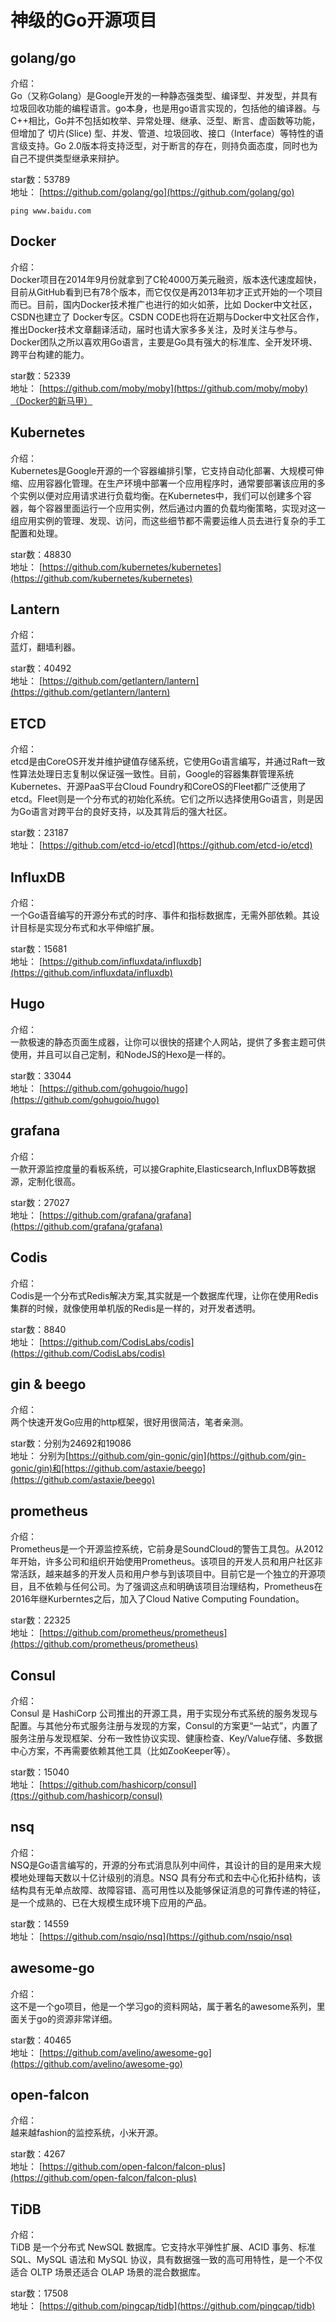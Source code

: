 # 神级的Go开源项目

## golang/go
介绍：  
Go（又称Golang）是Google开发的一种静态强类型、编译型、并发型，并具有垃圾回收功能的编程语言。go本身，也是用go语言实现的，包括他的编译器。与C++相比，Go并不包括如枚举、异常处理、继承、泛型、断言、虚函数等功能，但增加了 切片(Slice) 型、并发、管道、垃圾回收、接口（Interface）等特性的语言级支持。Go 2.0版本将支持泛型，对于断言的存在，则持负面态度，同时也为自己不提供类型继承来辩护。

star数：53789  
地址：
[https://github.com/golang/go](https://github.com/golang/go)

```
ping www.baidu.com
```
<!-- more -->
## Docker
介绍：  
Docker项目在2014年9月份就拿到了C轮4000万美元融资，版本迭代速度超快，目前从GitHub看到已有78个版本，而它仅仅是再2013年初才正式开始的一个项目而已。目前，国内Docker技术推广也进行的如火如荼，比如 Docker中文社区，CSDN也建立了 Docker专区。CSDN CODE也将在近期与Docker中文社区合作，推出Docker技术文章翻译活动，届时也请大家多多关注，及时关注与参与。Docker团队之所以喜欢用Go语言，主要是Go具有强大的标准库、全开发环境、跨平台构建的能力。  

star数：52339  
地址：
[https://github.com/moby/moby](https://github.com/moby/moby)（Docker的新马甲）

## Kubernetes
介绍：  
Kubernetes是Google开源的一个容器编排引擎，它支持自动化部署、大规模可伸缩、应用容器化管理。在生产环境中部署一个应用程序时，通常要部署该应用的多个实例以便对应用请求进行负载均衡。在Kubernetes中，我们可以创建多个容器，每个容器里面运行一个应用实例，然后通过内置的负载均衡策略，实现对这一组应用实例的管理、发现、访问，而这些细节都不需要运维人员去进行复杂的手工配置和处理。  

star数：48830  
地址：
[https://github.com/kubernetes/kubernetes](https://github.com/kubernetes/kubernetes)

## Lantern
介绍：  
蓝灯，翻墙利器。  

star数：40492  
地址：
[https://github.com/getlantern/lantern](https://github.com/getlantern/lantern)

## ETCD
介绍：  
etcd是由CoreOS开发并维护键值存储系统，它使用Go语言编写，并通过Raft一致性算法处理日志复制以保证强一致性。目前，Google的容器集群管理系统Kubernetes、开源PaaS平台Cloud Foundry和CoreOS的Fleet都广泛使用了etcd。Fleet则是一个分布式的初始化系统。它们之所以选择使用Go语言，则是因为Go语言对跨平台的良好支持，以及其背后的强大社区。  

star数：23187  
地址：
[https://github.com/etcd-io/etcd](https://github.com/etcd-io/etcd)

## InfluxDB
介绍：  
一个Go语音编写的开源分布式的时序、事件和指标数据库，无需外部依赖。其设计目标是实现分布式和水平伸缩扩展。  

star数：15681  
地址：
[https://github.com/influxdata/influxdb](https://github.com/influxdata/influxdb)

## Hugo
介绍：  
一款极速的静态页面生成器，让你可以很快的搭建个人网站，提供了多套主题可供使用，并且可以自己定制，和NodeJS的Hexo是一样的。  

star数：33044  
地址：
[https://github.com/gohugoio/hugo](https://github.com/gohugoio/hugo)

## grafana
介绍：  
一款开源监控度量的看板系统，可以接Graphite,Elasticsearch,InfluxDB等数据源，定制化很高。  

star数：27027  
地址：
[https://github.com/grafana/grafana](https://github.com/grafana/grafana)

## Codis
介绍：  
Codis是一个分布式Redis解决方案,其实就是一个数据库代理，让你在使用Redis集群的时候，就像使用单机版的Redis是一样的，对开发者透明。  

star数：8840  
地址：
[https://github.com/CodisLabs/codis](https://github.com/CodisLabs/codis)

## gin & beego
介绍：  
两个快速开发Go应用的http框架，很好用很简洁，笔者亲测。  

star数：分别为24692和19086  
地址：
分别为[https://github.com/gin-gonic/gin](https://github.com/gin-gonic/gin)和[https://github.com/astaxie/beego](https://github.com/astaxie/beego)

## prometheus
介绍：  
Prometheus是一个开源监控系统，它前身是SoundCloud的警告工具包。从2012年开始，许多公司和组织开始使用Prometheus。该项目的开发人员和用户社区非常活跃，越来越多的开发人员和用户参与到该项目中。目前它是一个独立的开源项目，且不依赖与任何公司。为了强调这点和明确该项目治理结构，Prometheus在2016年继Kurberntes之后，加入了Cloud Native Computing Foundation。  

star数：22325  
地址：
[https://github.com/prometheus/prometheus](https://github.com/prometheus/prometheus)

## Consul
介绍：  
Consul 是 HashiCorp 公司推出的开源工具，用于实现分布式系统的服务发现与配置。与其他分布式服务注册与发现的方案，Consul的方案更“一站式”，内置了服务注册与发现框架、分布一致性协议实现、健康检查、Key/Value存储、多数据中心方案，不再需要依赖其他工具（比如ZooKeeper等）。  

star数：15040  
地址：
[https://github.com/hashicorp/consul](ttps://github.com/hashicorp/consul)

## nsq
介绍：  
NSQ是Go语言编写的，开源的分布式消息队列中间件，其设计的目的是用来大规模地处理每天数以十亿计级别的消息。NSQ 具有分布式和去中心化拓扑结构，该结构具有无单点故障、故障容错、高可用性以及能够保证消息的可靠传递的特征，是一个成熟的、已在大规模生成环境下应用的产品。  

star数：14559  
地址：
[https://github.com/nsqio/nsq](https://github.com/nsqio/nsq)

## awesome-go
介绍：  
这不是一个go项目，他是一个学习go的资料网站，属于著名的awesome系列，里面关于go的资源非常详细。  

star数：40465  
地址：
[https://github.com/avelino/awesome-go](https://github.com/avelino/awesome-go)

## open-falcon
介绍：  
越来越fashion的监控系统，小米开源。  

star数：4267  
地址：
[https://github.com/open-falcon/falcon-plus](https://github.com/open-falcon/falcon-plus)

## TiDB
介绍：  
TiDB 是一个分布式 NewSQL 数据库。它支持水平弹性扩展、ACID 事务、标准 SQL、MySQL 语法和 MySQL 协议，具有数据强一致的高可用特性，是一个不仅适合 OLTP 场景还适合 OLAP 场景的混合数据库。    

star数：17508  
地址：
[https://github.com/pingcap/tidb](https://github.com/pingcap/tidb)
